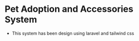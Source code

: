# Pet Adoption and Accessories System

-   This system has been design using laravel and tailwind css
